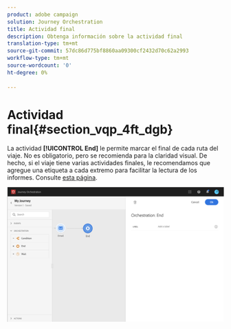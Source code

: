 ```yaml
---
product: adobe campaign
solution: Journey Orchestration
title: Actividad final
description: Obtenga información sobre la actividad final
translation-type: tm+mt
source-git-commit: 57dc86d775bf8860aa09300cf2432d70c62a2993
workflow-type: tm+mt
source-wordcount: '0'
ht-degree: 0%

---
```



# Actividad final{#section_vqp_4ft_dgb}

La actividad **[!UICONTROL End]** le permite marcar el final de cada ruta del viaje. No es obligatorio, pero se recomienda para la claridad visual. De hecho, si el viaje tiene varias actividades finales, le recomendamos que agregue una etiqueta a cada extremo para facilitar la lectura de los informes. Consulte [esta página](../reporting/about-journey-reports.md).

![](../assets/journey54.png)
